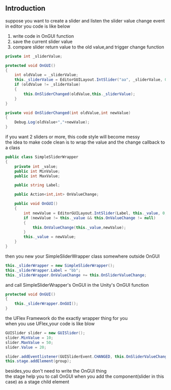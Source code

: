 ## Introduction

suppose you want to create a slider and listen the slider value change event
in editor you code is like below
1. write code in OnGUI function
2. save the current slider value
3. compare slider return value to the old value,and trigger change function

```csharp
private int _sliderValue;

protected void OnGUI()
{
    int oldValue = _sliderValue;
    this._sliderValue = EditorGUILayout.IntSlider("aa", _sliderValue, 0, 100);
    if (oldValue != _sliderValue)
    {
        this.OnSliderChanged(oldValue,this._sliderValue);
    }
}

private void OnSliderChanged(int oldValue,int newValue)
{
    Debug.Log(oldValue+","+newValue);
}
```

if you want 2 sliders or more, this code style will become messy  
the idea to make code clean is to wrap the value and the change callback to a class

```csharp
public class SimpleSliderWrapper
{
    private int _value;
    public int MinValue;
    public int MaxValue;

    public string Label;

    public Action<int,int> OnValueChange;

    public void OnGUI()
    {
        int newValue = EditorGUILayout.IntSlider(Label, this._value, 0, 100);
        if (newValue != this._value && this.OnValueChange != null)
        {
            this.OnValueChange(this._value,newValue);
        }
        this._value = newValue;
    }
}
```

then you new your SimpleSliderWrapper class somewhere outside OnGUI

```csharp
this._sliderWrapper = new SimpleSliderWrapper();
this._sliderWrapper.Label = "bb";
this._sliderWrapper.OnValueChange += this.OnSliderValueChange;
```

and call SimpleSliderWrapper's OnGUI in the Unity's OnGUI function

```csharp
protected void OnGUI()
{
    this._sliderWrapper.OnGUI();
}
```

the UFlex Framework do the exactly wrapper thing for you  
when you use UFlex,your code is like blow

```csharp
GUISlider slider = new GUISlider();
slider.MinValue = 10;
slider.MaxValue = 50;
slider.Value = 20;

slider.addEventlistener(GUISliderEvent.CHANGED, this.OnSliderValueChanged);
this.stage.addElement(group);
```

besides,you don't need to write the OnGUI thing  
the stage help you to call OnGUI when you add the component(slider in this case) as a stage child element

